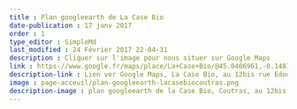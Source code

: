 ```yaml
---
title : Plan googleearth de La Case Bio
date-publication : 17 janv 2017
order : 1
type_editor : SimpleMd
last_modified : 24 Février 2017 22-04-31
description : Cliquer sur l'image pour nous situer sur Google Maps
link : https-//www.google.fr/maps/place/La+Case+Bio/@45.0406961,-0.1481771,14.25z/data=!4m5!3m4!1s0x4800031f7a718e63-0x28fd6fd302729fd2!8m2!3d45.045442!4d-0.12371
description-link : Lien ver Google Maps, La Case Bio, au 12bis rue Edouard Vaillant, 33230 Coutras
image : page-acceuil/plan-googleearth-lacasebiocoutras.png
description-image : plan googleearth de la Case Bio, Coutras, au 12bis rue Edouard Vaillant, 33230 Coutras
---
```


